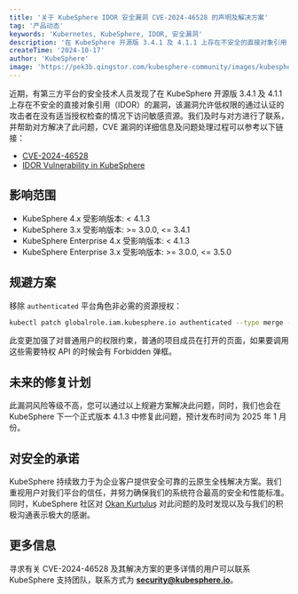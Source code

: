 ```yaml
---
title: '关于 KubeSphere IDOR 安全漏洞 CVE-2024-46528 的声明及解决方案'
tag: '产品动态'
keywords: 'Kubernetes, KubeSphere, IDOR, 安全漏洞'
description: '在 KubeSphere 开源版 3.4.1 及 4.1.1 上存在不安全的直接对象引用（IDOR）的漏洞。'
createTime: '2024-10-17'
author: 'KubeSphere'
image: 'https://pek3b.qingstor.com/kubesphere-community/images/kubesphere-idor-cve-cover.png'
---
```


近期，有第三方平台的安全技术人员发现了在 KubeSphere 开源版 3.4.1 及 4.1.1 上存在不安全的直接对象引用（IDOR）的漏洞，该漏洞允许低权限的通过认证的攻击者在没有适当授权检查的情况下访问敏感资源。我们及时与对方进行了联系，并帮助对方解决了此问题，CVE 漏洞的详细信息及问题处理过程可以参考以下链接：
- [CVE-2024-46528](https://nvd.nist.gov/vuln/detail/CVE-2024-46528)
- [IDOR Vulnerability in KubeSphere](https://okankurtulus.com.tr/2024/09/09/idor-vulnerability-in-kubesphere/)

## 影响范围

- KubeSphere 4.x 受影响版本: < 4.1.3
- KubeSphere 3.x 受影响版本: >= 3.0.0, <= 3.4.1
- KubeSphere Enterprise 4.x 受影响版本: < 4.1.3
- KubeSphere Enterprise 3.x 受影响版本: >= 3.0.0, <= 3.5.0

## 规避方案

移除 `authenticated` 平台角色非必需的资源授权：

```bash
kubectl patch globalrole.iam.kubesphere.io authenticated --type merge -p '{"rules": [{"apiGroups":["monitoring.kubesphere.io","metering.kubesphere.io","monitoring.coreos.com"],"resources":["cluster"],"verbs":["list"]},{"apiGroups":["resources.kubesphere.io"],"resources":["clusters"],"verbs":["get","list"]}]}'
```
此变更加强了对普通用户的权限约束，普通的项目成员在打开的页面，如果要调用这些需要特权 API 的时候会有 Forbidden 弹框。

## 未来的修复计划
此漏洞风险等级不高，您可以通过以上规避方案解决此问题，同时，我们也会在 KubeSphere 下一个正式版本 4.1.3 中修复此问题，预计发布时间为 2025 年 1 月份。

## 对安全的承诺
KubeSphere 持续致力于为企业客户提供安全可靠的云原生全栈解决方案。我们重视用户对我们平台的信任，并努力确保我们的系统符合最高的安全和性能标准。
同时，KubeSphere 社区对 [Okan Kurtuluş](https://www.linkedin.com/in/okankurtuluss/) 对此问题的及时发现以及与我们的积极沟通表示极大的感谢。

## 更多信息
寻求有关 CVE-2024-46528 及其解决方案的更多详情的用户可以联系 KubeSphere 支持团队，联系方式为 **security@kubesphere.io**。

